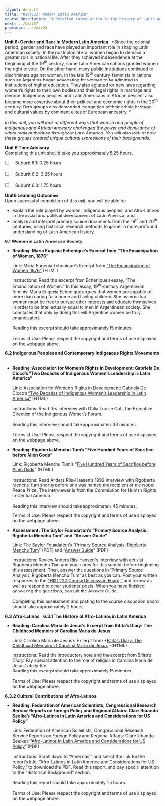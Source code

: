 ```yaml
---
layout: default
title: "HIST222: Modern Latin America"
course_description: "A detailed introduction to the history of Latin and South America from the 19th century to the present. Analyzes the region's independence movements and the creation of its modern nation-states."
next: ../Unit07
previous: ../Unit05
---
```

**Unit 6: Gender and Race in Modern Latin America** <span
id="6"></span> 
*Since the colonial period, gender and race have played an important
role in shaping Latin American society. In the postcolonial era, women
began to demand a greater role in national life. After they achieved
independence at the beginning of the 19<sup>th</sup> century, some Latin
American nations granted women the right to vote. On the other hand,
many public institutions continued to discriminate against women. In the
late 19<sup>th</sup> century, feminists in nations such as Argentina
began advocating for women to be admitted to institutions of higher
education. They also agitated for new laws regarding women’s rights to
their own bodies and their legal rights in marriage and
divorce. Indigenous peoples and Latin Americans of African descent also
became more assertive about their political and economic rights in the
20<sup>th</sup> century. Both groups also demanded recognition of their
ethnic heritage and cultural values by dominant elites of European
ancestry. *  
    
 *In this unit, you will look at different ways that women and people of
indigenous and African ancestry challenged the power and dominance of
white male authorities throughout Latin America. You will also look at
how these groups created unique cultural expressions of their
backgrounds.*

**Unit 6 Time Advisory**  
Completing this unit should take you approximately 5.25 hours.  
  
 <span
style="color: rgb(85, 85, 85); font-family: 'Myriad Pro', 'Gill Sans', 'Gill Sans MT', Calibri, sans-serif; font-size: 16.363636016845703px; line-height: 21.81818199157715px;">☐
   </span>Subunit 6.1: 0.25 hours  
  
 <span
style="color: rgb(85, 85, 85); font-family: 'Myriad Pro', 'Gill Sans', 'Gill Sans MT', Calibri, sans-serif; font-size: 16.363636016845703px; line-height: 21.81818199157715px;">☐
   </span>Subunit 6.2: 3.25 hours  
  
 <span
style="color: rgb(85, 85, 85); font-family: 'Myriad Pro', 'Gill Sans', 'Gill Sans MT', Calibri, sans-serif; font-size: 16.363636016845703px; line-height: 21.81818199157715px;">☐
   </span>Subunit 6.3: 1.75 hours 

**Unit6 Learning Outcomes**  
Upon successful completion of this unit, you will be able to:
-   explain the role played by women, indigenous peoples, and
    Afro-Latinos in the social and political development of Latin
    America; and
-   analyze and interpret primary source documents from the
    19<sup>th</sup> and 20<sup>th</sup> centuries, using historical
    research methods to garner a more profound understanding of Latin
    American history.

**6.1 Women in Latin American Society** <span id="6.1"></span> 
-   **Reading: Maria Eugenia Echenique’s Excerpt from “The Emancipation
    of Women, 1876”**

    Link: Maria Eugenia Echenique’s Excerpt from [“The Emancipation of
    Women,
    1876”](http://faculty.chass.ncsu.edu/slatta/hi216/documents/dfeminism.htm) (HTML)  
      
     Instructions: Read this excerpt from Echenique’s essay, “The
    Emancipation of Women.” In this essay, 19<sup>th</sup>-century
    Argentinean feminist Maria Eugenia Echenique argues that women are
    capable of more than caring for a home and having children. She
    asserts that women must be free to pursue other interests and
    educate themselves in order to be intellectually equal to men in
    Argentinean society. She concludes that only by doing this will
    Argentine women be truly emancipated.  
        
     Reading this excerpt should take approximately 15 minutes.  
        
     Terms of Use: Please respect the copyright and terms of use
    displayed on the webpage above.

**6.2 Indigenous Peoples and Contemporary Indigenous Rights Movements**
<span id="6.2"></span> 
-   **Reading: Association for Women’s Rights in Development: Gabriela
    De Cicco’s “Two Decades of Indigenous Women’s Leadership in Latin
    America”**

    Link: Association for Women’s Rights in Development: Gabriela De
    Cicco’s [“Two Decades of Indigenous Women’s Leadership in Latin
    America”](http://www.awid.org/News-Analysis/Friday-Files/Two-Decades-of-Indigenous-Women-s-Leadership-in-Latin-America) (HTML)  
        
     Instructions: Read this interview with Otilia Lux de Coti, the
    Executive Direction of the Indigenous Women’s Forum.  
        
     Reading this interview should take approximately 30 minutes.  
        
     Terms of Use: Please respect the copyright and terms of use
    displayed on the webpage above.

-   **Reading: Rigoberta Menchu Tum’s “Five Hundred Years of Sacrifice
    before Alien Gods”**

    Link: Rigoberta Menchu Tum’s “[Five Hundred Years of Sacrifice
    before Alien Gods](http://www.kstrom.net/isk/maya/menchu.html)”
    (HTML)  
        
     Instructions: Read Anders Riis-Hansen’s 1992 interview with
    Rigoberta Menchu Tum shortly before she was named the recipient of
    the Nobel Peace Prize. The interviewer is from the Commission for
    Human Rights in Central America.  
        
     Reading this interview should take approximately 45 minutes.  
      
     Terms of Use: Please respect the copyright and terms of use
    displayed on the webpage above.

-   **Assessment: The Saylor Foundation’s “Primary Source Analysis:
    Rigoberta Menchu Tum” and “Answer Guide”**

    Link: The Saylor Foundation’s “[Primary Source Analysis: Rigoberta
    Menchu
    Tum](http://www.saylor.org/site/wp-content/uploads/2012/07/HIST-222-Assessment-6.FINAL_.pdf)”
    (PDF) and “[Answer
    Guide](http://www.saylor.org/site/wp-content/uploads/2012/07/HIST-222-Assessment-6-Answer-Guide.FINAL_.pdf)”
    (PDF)  
      
     Instructions: Review Anders Riis-Hansen's interview with activist
    Rigoberta Menchu Tum and your notes for this subunit before
    beginning this assessment. Then, answer the questions in “Primary
    Source Analysis: Rigoberta Menchu Tum” as best as you can. Post your
    written responses to the [“HIST222 Course Discussion
    Board,”](http://forums.saylor.org/forum/history/HIST222/) and review
    as well as respond to other students’ posts. When you have finished
    answering the questions, consult the Answer Guide.  
        
     Completing this assessment and posting to the course discussion
    board should take approximately 2 hours.

**6.3 Afro-Latinos** <span id="6.3"></span> 
**6.3.1 The History of Afro-Latinos in Latin America** <span
id="6.3.1"></span> 
-   **Reading: Carolina Maria de Jesus’s Excerpt from Bitita’s Diary:
    The Childhood Memoirs of Carolina Maria de Jesus**

    Link: Carolina Maria de Jesus’s Excerpt from *[Bitita’s Diary: The
    Childhood Memoirs of Carolina Maria de
    Jesus](http://faculty.chass.ncsu.edu/slatta/hi216/documents/BETITA.HTM) *(HTML)  
      
     Instructions: Read the introductory note and the excerpt from
    *Bitita’s Diary.* Pay special attention to the role of religion in
    Carolina Maria de Jesus’s daily-life.  
     Reading this excerpt should take approximately 15 minutes.  
        
     Terms of Use: Please respect the copyright and terms of use
    displayed on the webpage above.

**6.3.2 Cultural Contributions of Afro-Latinos** <span
id="6.3.2"></span> 
-   **Reading: Federation of American Scientists, Congressional Research
    Service Reports on Foreign Policy and Regional Affairs: Clare
    Ribando Seelke’s “Afro-Latinos in Latin America and Considerations
    for US Policy”**

    Link: Federation of American Scientists, Congressional Research
    Service Reports on Foreign Policy and Regional Affairs: Clare
    Ribando Seelke’s “[Afro-Latinos in Latin America and Considerations
    for US Policy](http://www.fas.org/sgp/crs/row/)” (PDF)  
        
     Instructions: Scroll down to “Americas,” and select the link for
    the report’s title, “Afro-Latinos in Latin America and
    Considerations for US Policy,” to download the PDF. Read this
    report, and pay special attention to the “Historical Background”
    section.   
        
     Reading this report should take approximately 1.5 hours.  
        
     Terms of Use: Please respect the copyright and terms of use
    displayed on the webpage above.


